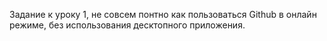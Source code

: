 Задание к уроку 1, не совсем понтно как пользоваться Github в онлайн режиме, без использования десктопного приложения.
